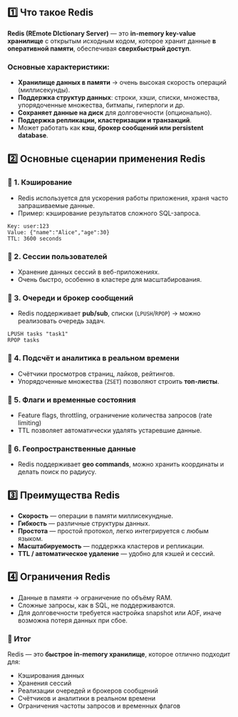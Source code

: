 ## 1️⃣ **Что такое Redis**
**Redis (REmote DIctionary Server)** — это **in-memory key-value хранилище** с открытым исходным кодом, которое хранит данные **в оперативной памяти**, обеспечивая **сверхбыстрый доступ**.
### Основные характеристики:
- **Хранилище данных в памяти** → очень высокая скорость операций (миллисекунды).
- **Поддержка структур данных**: строки, хэши, списки, множества, упорядоченные множества, битмапы, гиперлоги и др.
- **Сохраняет данные на диск** для долговечности (опционально).
- **Поддержка репликации, кластеризации и транзакций**.
- Может работать как **кэш, брокер сообщений или persistent database**.
## 2️⃣ **Основные сценарии применения Redis**
### 🔹 1. **Кэширование**
- Redis используется для ускорения работы приложения, храня часто запрашиваемые данные.
- Пример: кэширование результатов сложного SQL-запроса.
```text
Key: user:123
Value: {"name":"Alice","age":30}
TTL: 3600 seconds
```
### 🔹 2. **Сессии пользователей**
- Хранение данных сессий в веб-приложениях.
- Очень быстро, особенно в кластере для масштабирования.
### 🔹 3. **Очереди и брокер сообщений**
- Redis поддерживает **pub/sub**, списки (`LPUSH`/`RPOP`) → можно реализовать очередь задач.
```text
LPUSH tasks "task1"
RPOP tasks
```
### 🔹 4. **Подсчёт и аналитика в реальном времени**
- Счётчики просмотров страниц, лайков, рейтингов.
- Упорядоченные множества (`ZSET`) позволяют строить **топ-листы**.
### 🔹 5. **Флаги и временные состояния**
- Feature flags, throttling, ограничение количества запросов (rate limiting)
- TTL позволяет автоматически удалять устаревшие данные.
### 🔹 6. **Геопространственные данные**
- Redis поддерживает **geo commands**, можно хранить координаты и делать поиск по радиусу.
## 3️⃣ **Преимущества Redis**
- **Скорость** — операции в памяти миллисекундные.
- **Гибкость** — различные структуры данных.
- **Простота** — простой протокол, легко интегрируется с любым языком.
- **Масштабируемость** — поддержка кластеров и репликации.
- **TTL / автоматическое удаление** — удобно для кэшей и сессий.
## 4️⃣ **Ограничения Redis**
- Данные в памяти → ограничение по объёму RAM.
- Сложные запросы, как в SQL, не поддерживаются.
- Для долговечности требуется настройка snapshot или AOF, иначе возможна потеря данных при сбое.
### 🔹 Итог
Redis — это **быстрое in-memory хранилище**, которое отлично подходит для:
- Кэширования данных
- Хранения сессий
- Реализации очередей и брокеров сообщений
- Счётчиков и аналитики в реальном времени
- Ограничения частоты запросов и временных флагов
